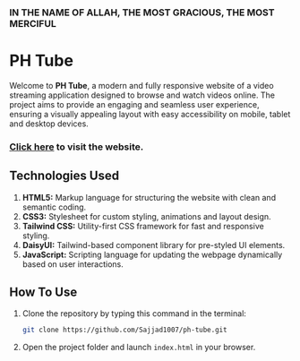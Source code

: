 ### IN THE NAME OF ALLAH, THE MOST GRACIOUS, THE MOST MERCIFUL

# PH Tube

Welcome to **PH Tube**, a modern and fully responsive website of a video streaming application designed to browse and watch videos online. The project aims to provide an engaging and seamless user experience, ensuring a visually appealing layout with easy accessibility on mobile, tablet and desktop devices.

### [Click here](https://ph-tube-sajjadur-rahman.netlify.app/) to visit the website.

## Technologies Used

1. **HTML5:** Markup language for structuring the website with clean and semantic coding.
2. **CSS3:** Stylesheet for custom styling, animations and layout design.
3. **Tailwind CSS:** Utility-first CSS framework for fast and responsive styling.
4. **DaisyUI:** Tailwind-based component library for pre-styled UI elements.
5. **JavaScript:** Scripting language for updating the webpage dynamically based on user interactions.

## How To Use

1. Clone the repository by typing this command in the terminal:
   ```bash
   git clone https://github.com/Sajjad1007/ph-tube.git
   ```
2. Open the project folder and launch `index.html` in your browser.
